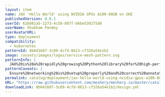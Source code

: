 ```yaml
---
layout: item
name: JAX 'Hello World' using NVIDIA GPUs A100-80GB on GKE
publishedVersion: 0.0.1
userId: 62b081a5-1273-4c58-807f-b6be539275d0
userName: Shubham Pandey
userAvatarURL:
type: deployment
compatibility:
  - kubernetes
patternId: 8b041687-3c09-4cfd-8613-cf326a54e1b2
image: /assets/images/logos/service-mesh-pattern.svg
patternInfo: |
  JAX%20is%20a%20rapidly%20growing%20Python%20library%20for%20high-performance%20numerical%20computing%20and%20machine%20learning%20(ML)%20research.%20With%20applications%20in%20large%20language%20models%2C%20drug%20discovery%2C%20physics%20ML%2C%20reinforcement%20learning%2C%20and%20neural%20graphics%2C%20JAX%20has%20seen%20incredible%20adoption%20in%20the%20past%20few%20years.%20JAX%20offers%20numerous%20benefits%20for%20developers%20and%20researchers%2C%20including%20an%20easy-to-use%20NumPy%20API%2C%20auto%20differentiation%20and%20optimization.%20JAX%20also%20includes%20support%20for%20distributed%20processing%20across%20multi-node%20and%20multi-GPU%20systems%20in%20a%20few%20lines%20of%20code%2C%20with%20accelerated%20performance%20through%20XLA-optimized%20kernels%20on%20NVIDIA%20GPUs.%0A%0AWe%20show%20how%20to%20run%20JAX%20multi-GPU-multi-node%20applications%20on%20GKE%20(Google%20Kubernetes%20Engine)%20using%20the%20A2%20ultra%20machine%20series%2C%20powered%20by%20NVIDIA%20A100%2080GB%20Tensor%20Core%20%20GPUs.%20It%20runs%20a%20simple%20Hello%20World%20application%20on%204%20nodes%20with%208%20processes%20and%208%20GPUs%20each.
patternCaveats: |
  Ensure%20networking%20is%20setup%20properly%20and%20correct%20annotation%20are%20applied%20to%20each%20resource
permalink: catalog/deployment/jax-hello-world-using-nvidia-gpus-a100-80gb-on-gke-8b041687-3c09-4cfd-8613-cf326a54e1b2.html
URL: "https://raw.githubusercontent.com/meshery/meshery.io/master/catalog/8b041687-3c09-4cfd-8613-cf326a54e1b2/0.0.1/design.yml"
downloadLink: 8b041687-3c09-4cfd-8613-cf326a54e1b2/design.yml
---
```

